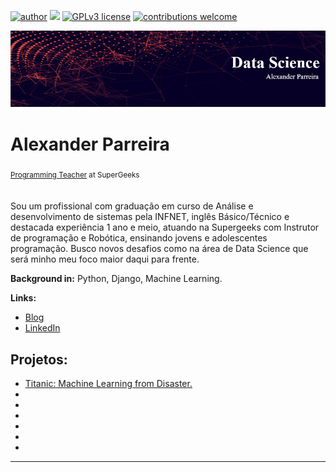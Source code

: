 [![author](https://img.shields.io/badge/author-AlexParreira-red.svg)](https://www.linkedin.com/) [![](https://img.shields.io/badge/python-3.7+-blue.svg)](https://www.python.org/downloads/release/python-365/) [![GPLv3 license](https://img.shields.io/badge/License-GPLv3-blue.svg)](http://perso.crans.org/besson/LICENSE.html) [![contributions welcome](https://img.shields.io/badge/contributions-welcome-brightgreen.svg?style=flat)](https://github.com/AlexanderParreira)

<p align="center">
  <img src="banner.jpg" >
</p>

<h1> Alexander Parreira</h1>
<sub><u>Programming Teacher</u> at SuperGeeks </sub>
<br>
<br>
<br>
Sou um profissional com graduação em curso de Análise e desenvolvimento de sistemas pela INFNET, inglês Básico/Técnico e
destacada experiência 1 ano e meio, atuando na Supergeeks com Instrutor de programação e Robótica, ensinando jovens e adolescentes programação. Busco novos desafios como na área de Data Science que será minho meu foco maior daqui para frente.


**Background in:** Python, Django, Machine Learning.

**Links:**
* [Blog]()
* [LinkedIn](https://www.linkedin.com/in/alexander-parreira-197244bb/edit/about/)



## Projetos:


* <a href="https://bit.ly/368Zvva">Titanic: Machine Learning from Disaster.</a>
* 
* 
* 
* 
* 
* 

---




